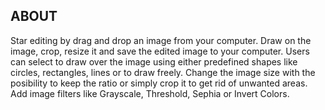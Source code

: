 ## ABOUT

Star editing by drag and drop an image from your computer. Draw on the image, crop, resize it and save the edited image to your computer.
Users can select to draw over the image using either predefined shapes like circles, rectangles, lines or to draw freely. Change the image size with the posibility to keep the ratio or simply crop it to get rid of unwanted areas. Add image filters like Grayscale, Threshold, Sephia or Invert Colors.

